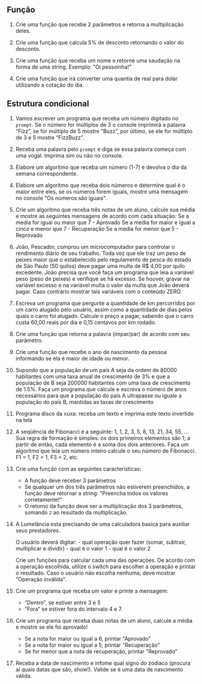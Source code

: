 ## Função

1. Crie uma função que recebe 2 parâmetros e retorna a multiplicação deles.

1. Crie uma função que calcula 5% de desconto retornando o valor do desconto.

1. Crie uma função que receba um nome e retorne uma saudação na forma de uma string. Exemplo: "Oi pessoinha!"

1. Crie uma função que irá converter uma quantia de real para dolar utilizando a cotação do dia.

## Estrutura condicional

1. Vamos escrever um programa que receba um número digitado no `prompt`. Se o número for múltiplos de 3 o console imprimirá a palavra “Fizz”, se for múltiplo de 5 mostre “Buzz”, por último, se ele for múltiplo de 3 e 5 mostre “FizzBuzz”.

1. Receba uma palavra pelo `prompt` e diga se essa palavra começa com uma vogal. Imprima sim ou não no console.

1. Elabore um algoritmo que receba um número (1-7) e devolva o dia da semana correspondente.

1. Elabore um algoritmo que receba dois números e determine qual é o maior entre eles, se os números forem iguais, mostre uma mensagem no console "Os números são iguais".

1. Crie um algoritmo que receba três notas de um aluno, calcule sua média e mostre as seguintes mensagens de acordo com cada situação:
    Se a media for igual ou maior que 7 - Aprovado
    Se a media for maior e igual a cinco e menor que 7 - Recuperação 
    Se a media for menor que 5 - Reprovado

1. João, Pescador, comprou um microcomputador para controlar o rendimento diário de seu trabalho. Toda vez que ele traz um peso de peixes maior que o estabelecido pelo regulamento de pesca do estado de São Paulo (50 quilos) deve pagar uma multa de R$ 4,00 por quilo excedente. João precisa que você faça um programa que leia a variável peso (peso de peixes) e verifique se há excesso. Se houver, gravar na variável excesso e na variável multa o valor da multa que João deverá pagar. Caso contrário mostrar tais variáveis com o conteúdo ZERO.

1. Escreva um programa que pergunte a quantidade de km percorridos por um carro alugado pelo usuário, assim como a quantidade de dias pelos quais o carro foi alugado. Calcule o preço a pagar, sabendo que o carro custa 60,00 reais por dia e 0,15 centavos por km rodado.

1. Crie uma função que retorna a palavra (impar/par) de acordo com seu parâmetro.

1. Crie uma função que recebe o ano de nascimento da pessoa informando se ela é maior de idade ou menor.

1. Supondo que a população de um país A seja da ordem de 80000 habitantes com uma taxa anual de crescimento de 3% e que a população de B seja 200000 habitantes com uma taxa de crescimento de 1.5%. Faça um programa que calcule e escreva o número de anos necessários para que a população do país A ultrapasse ou iguale a população do país B, mantidas as taxas de crescimento

1. Programa disco da xuxa: receba um texto e imprima este texto invertido na tela

1. A seqüência de Fibonacci é a seguinte: 1, 1, 2, 3, 5, 8, 13, 21, 34, 55, ... Sua regra de formação é simples: os dois primeiros elementos são 1; a partir de então, cada elemento é a soma dos dois anteriores. Faça um algoritmo que leia um número inteiro calcule o seu número de Fibonacci. F1 = 1, F2 = 1, F3 = 2, etc.

1. Crie uma função com as seguintes características:
   - A função deve receber 3 parâmetros
   - Se qualquer um dos três parâmetros não estiverem preenchidos, a função deve retornar a string: "Preencha todos os valores corretamente!"
   - O retorno da função deve ser a multiplicação dos 3 parâmetros, somando `2` ao resultado da multiplicação.

1. A Lumelância esta precisando de uma calculadora basica para auxiliar seus prestadores.

    O usuário deverá digitar:
        - qual operação quer fazer (somar, subtrair, multiplicar e dividir)
        - qual é o valor 1
        - qual é o valor 2
    
    Crie um funções para calcular cada uma das operações.
    De acordo com a operação escolhida, utilize o switch para escolher a operação e printar o resultado.
    Caso o usuário não escolha nenhuma, deve mostrar "Operação inválida".

1. Crie um programa que receba um valor e printe a mensagem:
    - “Dentro”, se estiver entre 3 e 5
    - “Fora” se estiver fora do intervalo 4 e 7.

1. Crie um programa que receba duas notas de um aluno, calcule a média e mostre se ele foi aprovado!
    - Se a nota for maior ou igual a 6, printar "Aprovado"
    - Se a nota for maior ou igual a 5, printar "Recuperação"
    - Se for menor que a nota de recuperação, printar "Reprovado"

1. Receba a data de nascimento e infome qual signo do zodíaco (procura aí quais datas que são, show!). Valide se é uma data de nascimento válida.